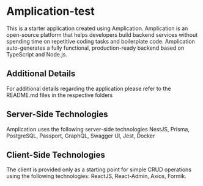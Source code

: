 # Amplication-test
This is a starter application created using Amplication. Amplication is an open-source platform that helps developers build backend services without spending time on repetitive coding tasks and boilerplate code. Amplication auto-generates a fully functional, production-ready backend based on TypeScript and Node.js.

## Additional Details 
For additional details regarding the application please refer to the README.md files in the respective folders

## Server-Side Technologies 
Amplication uses the following server-side technologies NestJS, Prisma, PostgreSQL, Passport, GraphQL, Swagger UI, Jest, Docker

## Client-Side Technologies
The client is provided only as a starting point for simple CRUD operations using the following technologies: ReactJS, React-Admin, Axios, Formik.

